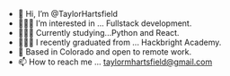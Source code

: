 - 👋 Hi, I’m @TaylorHartsfield
- 👩🏼‍💻 I’m interested in ... Fullstack development.
- 🙇🏼‍♀️ Currently studying...Python and React.
- 👩🏼‍🎓 I recently graduated from ... Hackbright Academy.
- 📌 Based in Colorado and open to remote work.
- 📫 How to reach me ... taylormhartsfield@gmail.com

<!---
TaylorHartsfield/TaylorHartsfield is a ✨ special ✨ repository because its `README.md` (this file) appears on your GitHub profile.
You can click the Preview link to take a look at your changes.
--->
